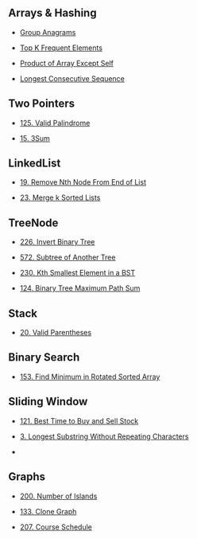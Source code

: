 Arrays & Hashing
--

* [Group Anagrams](https://github.com/yzyolala/Leetcode-Blind-75/blob/main/49.%20Group%20Anagrams.md)

* [Top K Frequent Elements](https://github.com/yzyolala/Leetcode-Blind-75/blob/main/347.%20Top%20K%20Frequent%20Elements.md)

* [Product of Array Except Self](https://github.com/yzyolala/Leetcode-Blind-75/blob/main/238.%20Product%20of%20Array%20Except%20Self.md)

* [Longest Consecutive Sequence](https://github.com/yzyolala/Leetcode-Blind-75/blob/main/128.Longest%20Consecutive%20Sequence.md)

Two Pointers
--

* [125. Valid Palindrome](https://github.com/yzyolala/Leetcode-Blind-75/blob/main/125.%20Valid%20Palindrome.md)

* [15. 3Sum](https://github.com/yzyolala/Leetcode-Blind-75/blob/main/15.%203Sum.md)

LinkedList
--

* [19. Remove Nth Node From End of List](https://github.com/yzyolala/Leetcode-Blind-75/blob/main/19.%20Remove%20Nth%20Node%20From%20End%20of%20List.md)

* [23. Merge k Sorted Lists](https://github.com/yzyolala/Leetcode-Blind-75/blob/main/23.%20Merge%20k%20Sorted%20Lists.md)

TreeNode
--

* [226. Invert Binary Tree](https://github.com/yzyolala/Leetcode-Blind-75/blob/main/226.%20Invert%20Binary%20Tree.md)

* [572. Subtree of Another Tree](https://github.com/yzyolala/Leetcode-Blind-75/blob/main/572.%20Subtree%20of%20Another%20Tree.md)

* [230. Kth Smallest Element in a BST](https://github.com/yzyolala/Leetcode-Blind-75/blob/main/230.%20Kth%20Smallest%20Element%20in%20a%20BST.md)

* [124. Binary Tree Maximum Path Sum](https://github.com/yzyolala/Leetcode-Blind-75/blob/main/124.%20Binary%20Tree%20Maximum%20Path%20Sum.md)

Stack
--

* [20. Valid Parentheses](https://github.com/yzyolala/Leetcode-Blind-75/blob/main/20.%20Valid%20Parentheses.md)

Binary Search
--

* [153. Find Minimum in Rotated Sorted Array](https://github.com/yzyolala/Leetcode-Blind-75/blob/main/153.%20Find%20Minimum%20in%20Rotated%20Sorted%20Array.md)

Sliding Window
--

* [121. Best Time to Buy and Sell Stock](https://github.com/yzyolala/Leetcode-Blind-75/blob/main/121.%20Best%20Time%20to%20Buy%20and%20Sell%20Stock.md)

* [3. Longest Substring Without Repeating Characters](https://github.com/yzyolala/Leetcode-Blind-75/blob/main/3.%20Longest%20Substring%20Without%20Repeating%20Characters.md)

* []()

Graphs
--

* [200. Number of Islands](https://github.com/yzyolala/Leetcode-Blind-75/blob/main/200.%20Number%20of%20Islands.md)

* [133. Clone Graph](https://github.com/yzyolala/Leetcode-Blind-75/blob/main/133.%20Clone%20Graph.md)

* [207. Course Schedule](https://github.com/yzyolala/Leetcode-Blind-75/blob/main/207.%20Course%20Schedule.md)

